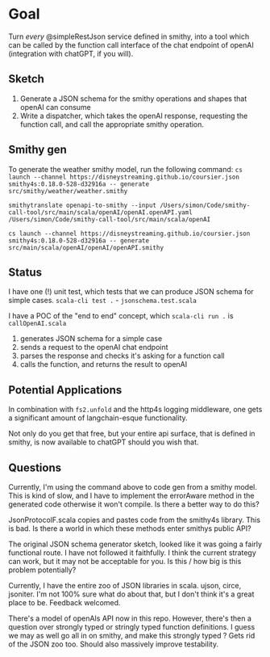 # Goal

Turn _every_ @simpleRestJson service defined in smithy, into a tool which can be called by the function call interface of the chat endpoint of openAI (integration with chatGPT, if you will).


## Sketch

1. Generate a JSON schema for the smithy operations and shapes that openAI can consume
2. Write a dispatcher, which takes the openAI response, requesting the function call, and call the appropriate smithy operation.

## Smithy gen
To generate the weather smithy model, run the following command:
```cs launch --channel https://disneystreaming.github.io/coursier.json smithy4s:0.18.0-528-d32916a -- generate src/smithy/weather/weather.smithy```

```smithytranslate openapi-to-smithy --input /Users/simon/Code/smithy-call-tool/src/main/scala/openAI/openAI.openAPI.yaml /Users/simon/Code/smithy-call-tool/src/main/scala/openAI```

```cs launch --channel https://disneystreaming.github.io/coursier.json smithy4s:0.18.0-528-d32916a -- generate src/main/scala/openAI/openAI/openAPI.smithy```

## Status

I have one (!) unit test, which tests that we can produce JSON schema for simple cases.
`scala-cli test .` -  `jsonschema.test.scala`

I have a POC of the "end to end" concept, which
`scala-cli run .` is `callOpenAI.scala`

1. generates JSON schema for a simple case
2. sends a request to the openAI chat endpoint
3. parses the response and checks it's asking for a function call
4. calls the function, and returns the result to openAI

## Potential Applications

In combination with `fs2.unfold` and the http4s logging middleware, one gets a significant amount of langchain-esque functionality.

Not only do you get that free, but your entire api surface, that is defined in smithy, is now available to chatGPT should you wish that.

## Questions

Currently, I'm using the command above to code gen from a smithy model. This is kind of slow, and I have to implement the errorAware method in the generated code otherwise it won't compile. Is there a better way to do this?

JsonProtocolF.scala copies and pastes code from the smithy4s library. This is bad. Is there a world in which these methods enter smithys public API?

The original JSON schema generator sketch, looked like it was going a fairly functional route. I have not followed it faithfully. I think the current strategy can work, but it may not be acceptable for you. Is this / how big is this problem potentially?

Currently, I have the entire zoo of JSON libraries in scala. ujson, circe, jsoniter. I'm not 100% sure what do about that, but I don't think it's a great place to be. Feedback welcomed.

There's a model of openAIs API now in this repo. However, there's then a question over strongly typed or stringly typed function definitions. I guess we may as well go all in on smithy, and make this strongly typed ? Gets rid of the JSON zoo too. Should also massively improve testability.
